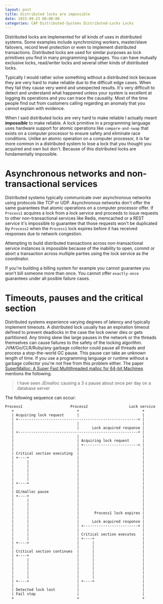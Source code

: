 ```yaml
---
layout: post
title: Distributed locks are impossible
date: 2015-09-23 00:00:00
categories: CAP Distributed-Systems Distributed-Locks Locks
---
```


Distributed locks are implemented for all kinds of uses in distributed systems. Some examples include synchronizing workers, master/slave failovers, record level protection or even to implement distributed transactions. Distributed locks are used for similar purposes as lock primitives you find in many programming languages. You can have mutually exclusive locks, read/writer locks and several other kinds of distributed locks. 

Typically I would rather solve something without a distributed lock because they are very hard to make reliable due to the difficult edge cases. When they fail they cause very weird and unexpected results. It's very difficult to detect and understand what happened unless your system is excellent at logging its operations and you can trace the causality. Most of the time people find out from customers calling regarding an anomaly that you cannot explain with evidence.

When I said distributed locks are very hard to make reliable I actually meant *__impossible__* to make reliable. A lock primitive in a programming language uses hardware support for atomic operations like `compare-and-swap` that exists on a computer processor to ensure safety and eliminate race conditions. Unlike an atomic operation on a computer processor, it is far more common in a distributed system to lose a lock that you thought you acquired and own but don't. Because of this distributed locks are fundamentally impossible.

# Asynchronous networks and non-transactional services
Distributed systems typically communicate over asynchronous networks using protocols like TCP or UDP. Asynchronous networks don't offer the same guarantees that atomic operations on a computer processor offer. If `Process1` acquires a lock from a lock service and proceeds to issue requests to other non-transactional services like Redis, memcached or a REST service it's impossible to guarantee that those requests won't be duplicated by `Process2` when the `Process1` lock expires before it has received responses due to network congestion. 

Attempting to build distributed transactions across non-transactional service instances is impossible because of the inability to open, commit or abort a transaction across multiple parties using the lock service as the coordinator.   

If you're building a billing system for example you cannot guarantee you won't bill someone more than once. You cannot offer `exactly-once` guarantees under all posible failure cases.

# Timeouts, pauses and the critical section
Distributed systems experience varying degrees of latency and typically implement timeouts. A distributed lock usually has an expiration timeout defined to prevent deadlocks in the case the lock owner dies or gets partitioned. Any timing skew like large pauses in the network or the threads themselves can cause failures to the safety of the locking algorithm. JVM/Go/CLR/Ruby/any garbage collector could pause all threads and process a stop-the-world GC pause. This pause can take an unknown length of time. If you use a programming language or runtime without a garbage collector you're not free from this problem either. The paper [SuperMalloc: A Super Fast Multithreaded malloc for 64-bit Machines](http://delivery.acm.org/10.1145/2760000/2754178/p41-kuszmaul.pdf?ip=216.191.105.146&id=2754178&acc=OPENTOC&key=4D4702B0C3E38B35%2E4D4702B0C3E38B35%2E4D4702B0C3E38B35%2E9F04A3A78F7D3B8D&CFID=715610675&CFTOKEN=45790005&__acm__=1442957843_7706f3a0f8696873b3fe7493296c835d) mentions the following.
> I have seen JEmalloc causing a 3 s pause about once per day on a database server

The following sequence can occur:

```
Process1                      Process2                   Lock service
   +                             +                             +     
   | Acquiring lock request      |                             |     
   | +-------------------------------------------------------> |     
   |                             |                             |     
   |                             |      Lock acquired response |     
   | <-------------------------------------------------------+ |     
   |                             |                             |     
   |                             | Acquiring lock request      |     
   |                             | +-------------------------> |     
   |                             |                             |     
   | Critical section executing  |                             |     
   | +----+                      |                             |     
   |      |                      |                             |     
   |      |                      |                             |     
   |      |                      |                             |     
   |      |                      |                             |     
   |      |                      |                             |     
   | +----+                      |                             |     
   |                             |                             |     
   | GC/malloc pause             |                             |     
   | +----+                      |                             |     
   |      |                      |                             |     
   |      |                      |                             |     
   |      |                      |                             |     
   |      |                      |       Process1 lock expires |     
   |      |                      |                             |     
   |      |                      |      Lock acquired response |     
   |      |                      | <-------------------------+ |     
   |      |                      |                             |     
   |      |                      | Critical section executes   |     
   |      |                      | +----+                      |     
   | +----+                      |      |                      |     
   |                             |      |                      |     
   | Critical section continues  |      |                      |     
   | +----+                      |      |                      |     
   |      |                      |      |                      |     
   |      |                      |      |                      |     
   |      |                      |      |                      |     
   |      |                      |      |                      |     
   |      |                      |      |                      |     
   | +----+                      | +----+                      |     
   |                             |                             |     
   | Detected lock lost          |                             |     
   | Fail stop                   |                             |     
   +                             +                             +     

```


